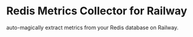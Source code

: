 # Redis Metrics Collector for Railway

auto-magically extract metrics from your Redis database on Railway.